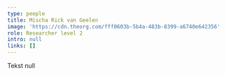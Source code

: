 ```yaml
---
type: people
title: Mischa Rick van Geelen
image: 'https://cdn.theorg.com/fff0603b-5b4a-483b-8399-a6740e642356'
role: Researcher level 2
intro: null
links: []
---
```

Tekst null
